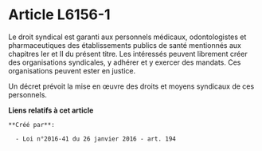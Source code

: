 # Article L6156-1

Le droit syndical est garanti aux personnels médicaux, odontologistes et pharmaceutiques des établissements publics de santé
mentionnés aux chapitres Ier et II du présent titre. Les intéressés peuvent librement créer des organisations syndicales, y
adhérer et y exercer des mandats. Ces organisations peuvent ester en justice. 

Un décret prévoit la mise en œuvre des droits et moyens syndicaux de ces personnels.

**Liens relatifs à cet article**

	**Créé par**:

	  - Loi n°2016-41 du 26 janvier 2016 - art. 194
